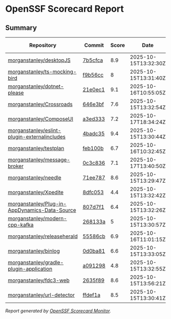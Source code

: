 # OpenSSF Scorecard Report

## Summary

| Repository | Commit | Score | Date | Score Delta | Report | StepSecurity |
| -- | -- | -- | -- | -- | -- | -- |
| [morganstanley/desktopJS](https://github.com/morganstanley/desktopJS) | [7b5cfca](https://github.com/morganstanley/desktopJS/commit/7b5cfcacc7e8275835489ca08a0391db1371a3ca) | 8.9 | 2025-10-15T13:32:30Z | 0.1 / [Details](https://ossf.github.io/scorecard-visualizer/#/projects/github.com/morganstanley/desktopJS/compare/25fd744e71b6118e5ed366f0ef36ecf30a545eac/7b5cfcacc7e8275835489ca08a0391db1371a3ca) | [View](https://ossf.github.io/scorecard-visualizer/#/projects/github.com/morganstanley/desktopJS/commit/7b5cfcacc7e8275835489ca08a0391db1371a3ca) | [Fix it](https://app.stepsecurity.io/securerepo?repo=morganstanley/desktopJS) |
| [morganstanley/ts-mocking-bird](https://github.com/morganstanley/ts-mocking-bird) | [f9b56cc](https://github.com/morganstanley/ts-mocking-bird/commit/f9b56cccfe099de495c05116a46de3c603a986b0) | 8 | 2025-10-15T13:31:40Z | -0.2 / [Details](https://ossf.github.io/scorecard-visualizer/#/projects/github.com/morganstanley/ts-mocking-bird/compare/eb1dec08818afc8536eb809cfc8437b2418b6e20/f9b56cccfe099de495c05116a46de3c603a986b0) | [View](https://ossf.github.io/scorecard-visualizer/#/projects/github.com/morganstanley/ts-mocking-bird/commit/f9b56cccfe099de495c05116a46de3c603a986b0) | [Fix it](https://app.stepsecurity.io/securerepo?repo=morganstanley/ts-mocking-bird) |
| [morganstanley/dotnet-please](https://github.com/morganstanley/dotnet-please) | [21e0ec1](https://github.com/morganstanley/dotnet-please/commit/21e0ec1bfc8fcdb8ad80ccc1ebe84589bad29ce7) | 9.1 | 2025-10-16T10:55:05Z | 0.2 / [Details](https://ossf.github.io/scorecard-visualizer/#/projects/github.com/morganstanley/dotnet-please/compare/f3810c6eea24a0eeac4c75a6e3e99df019b382e1/21e0ec1bfc8fcdb8ad80ccc1ebe84589bad29ce7) | [View](https://ossf.github.io/scorecard-visualizer/#/projects/github.com/morganstanley/dotnet-please/commit/21e0ec1bfc8fcdb8ad80ccc1ebe84589bad29ce7) | [Fix it](https://app.stepsecurity.io/securerepo?repo=morganstanley/dotnet-please) |
| [morganstanley/Crossroads](https://github.com/morganstanley/Crossroads) | [646e3bf](https://github.com/morganstanley/Crossroads/commit/646e3bfcf326d46024dbeb0e15774b9ec84f3a1b) | 7.6 | 2025-10-15T13:32:54Z | 0.4 / [Details](https://ossf.github.io/scorecard-visualizer/#/projects/github.com/morganstanley/Crossroads/compare/34292aee2f84c5bd5ac87d4dd1b84a5995c2661f/646e3bfcf326d46024dbeb0e15774b9ec84f3a1b) | [View](https://ossf.github.io/scorecard-visualizer/#/projects/github.com/morganstanley/Crossroads/commit/646e3bfcf326d46024dbeb0e15774b9ec84f3a1b) | [Fix it](https://app.stepsecurity.io/securerepo?repo=morganstanley/Crossroads) |
| [morganstanley/ComposeUI](https://github.com/morganstanley/ComposeUI) | [a3ed333](https://github.com/morganstanley/ComposeUI/commit/a3ed333f0b41a794dad09afcec8bbf82cf21ce12) | 7.2 | 2025-10-17T18:34:24Z | 0 / [Details](https://ossf.github.io/scorecard-visualizer/#/projects/github.com/morganstanley/ComposeUI/compare/108fabbdbacd47357611e17318fd1c8678fd2043/a3ed333f0b41a794dad09afcec8bbf82cf21ce12) | [View](https://ossf.github.io/scorecard-visualizer/#/projects/github.com/morganstanley/ComposeUI/commit/a3ed333f0b41a794dad09afcec8bbf82cf21ce12) | [Fix it](https://app.stepsecurity.io/securerepo?repo=morganstanley/ComposeUI) |
| [morganstanley/eslint-plugin-externalincludes](https://github.com/morganstanley/eslint-plugin-externalincludes) | [4badc35](https://github.com/morganstanley/eslint-plugin-externalincludes/commit/4badc3503f8a5e7ba80bddb5fac6a7446f9e0687) | 9.4 | 2025-10-15T13:30:44Z | -0.1 / [Details](https://ossf.github.io/scorecard-visualizer/#/projects/github.com/morganstanley/eslint-plugin-externalincludes/compare/4badc3503f8a5e7ba80bddb5fac6a7446f9e0687/4badc3503f8a5e7ba80bddb5fac6a7446f9e0687) | [View](https://ossf.github.io/scorecard-visualizer/#/projects/github.com/morganstanley/eslint-plugin-externalincludes/commit/4badc3503f8a5e7ba80bddb5fac6a7446f9e0687) | [Fix it](https://app.stepsecurity.io/securerepo?repo=morganstanley/eslint-plugin-externalincludes) |
| [morganstanley/testplan](https://github.com/morganstanley/testplan) | [feb100b](https://github.com/morganstanley/testplan/commit/feb100b591ff529cdf889f4f29e2a34e19251619) | 6.7 | 2025-10-16T10:32:45Z | -0.5 / [Details](https://ossf.github.io/scorecard-visualizer/#/projects/github.com/morganstanley/testplan/compare/3cc7053f5db954661cca3c4bbc954d11402c1db7/feb100b591ff529cdf889f4f29e2a34e19251619) | [View](https://ossf.github.io/scorecard-visualizer/#/projects/github.com/morganstanley/testplan/commit/feb100b591ff529cdf889f4f29e2a34e19251619) | [Fix it](https://app.stepsecurity.io/securerepo?repo=morganstanley/testplan) |
| [morganstanley/message-broker](https://github.com/morganstanley/message-broker) | [0c3c836](https://github.com/morganstanley/message-broker/commit/0c3c836e88101d31ef748f95afddb48bb7ace1bf) | 7.1 | 2025-10-17T13:40:50Z | 0 / [Details](https://ossf.github.io/scorecard-visualizer/#/projects/github.com/morganstanley/message-broker/compare/17e4ea5c803541150e23d9029e55f43ec27922af/0c3c836e88101d31ef748f95afddb48bb7ace1bf) | [View](https://ossf.github.io/scorecard-visualizer/#/projects/github.com/morganstanley/message-broker/commit/0c3c836e88101d31ef748f95afddb48bb7ace1bf) | [Fix it](https://app.stepsecurity.io/securerepo?repo=morganstanley/message-broker) |
| [morganstanley/needle](https://github.com/morganstanley/needle) | [71ee787](https://github.com/morganstanley/needle/commit/71ee787085a0ea9160ab4c6c9ca7d643fc5dfa1d) | 8.6 | 2025-10-15T13:29:47Z | 0.1 / [Details](https://ossf.github.io/scorecard-visualizer/#/projects/github.com/morganstanley/needle/compare/2d44504556ff69d6597b4198b61b1dc48c86401c/71ee787085a0ea9160ab4c6c9ca7d643fc5dfa1d) | [View](https://ossf.github.io/scorecard-visualizer/#/projects/github.com/morganstanley/needle/commit/71ee787085a0ea9160ab4c6c9ca7d643fc5dfa1d) | [Fix it](https://app.stepsecurity.io/securerepo?repo=morganstanley/needle) |
| [morganstanley/Xpedite](https://github.com/morganstanley/Xpedite) | [8dfc053](https://github.com/morganstanley/Xpedite/commit/8dfc05354511cadba63ce085c23868df6c0c7cf6) | 4.4 | 2025-10-15T13:32:42Z | 0.3 / [Details](https://ossf.github.io/scorecard-visualizer/#/projects/github.com/morganstanley/Xpedite/compare/8dfc05354511cadba63ce085c23868df6c0c7cf6/8dfc05354511cadba63ce085c23868df6c0c7cf6) | [View](https://ossf.github.io/scorecard-visualizer/#/projects/github.com/morganstanley/Xpedite/commit/8dfc05354511cadba63ce085c23868df6c0c7cf6) | [Fix it](https://app.stepsecurity.io/securerepo?repo=morganstanley/Xpedite) |
| [morganstanley/Plug-in-AppDynamics-Data-Source](https://github.com/morganstanley/Plug-in-AppDynamics-Data-Source) | [807d7f1](https://github.com/morganstanley/Plug-in-AppDynamics-Data-Source/commit/807d7f13ec2aa9fcc5f901b1dd8bb8ed52f54e67) | 6.4 | 2025-10-15T13:32:26Z | 0.6 / [Details](https://ossf.github.io/scorecard-visualizer/#/projects/github.com/morganstanley/Plug-in-AppDynamics-Data-Source/compare/c29e0d6cedf35133dbb47c5f21c73b30614434b1/807d7f13ec2aa9fcc5f901b1dd8bb8ed52f54e67) | [View](https://ossf.github.io/scorecard-visualizer/#/projects/github.com/morganstanley/Plug-in-AppDynamics-Data-Source/commit/807d7f13ec2aa9fcc5f901b1dd8bb8ed52f54e67) | [Fix it](https://app.stepsecurity.io/securerepo?repo=morganstanley/Plug-in-AppDynamics-Data-Source) |
| [morganstanley/modern-cpp-kafka](https://github.com/morganstanley/modern-cpp-kafka) | [268133a](https://github.com/morganstanley/modern-cpp-kafka/commit/268133a9ca54b4c4d2f871d154245b314917c33f) | 5 | 2025-10-15T13:30:57Z | 0 / [Details](https://ossf.github.io/scorecard-visualizer/#/projects/github.com/morganstanley/modern-cpp-kafka/compare/268133a9ca54b4c4d2f871d154245b314917c33f/268133a9ca54b4c4d2f871d154245b314917c33f) | [View](https://ossf.github.io/scorecard-visualizer/#/projects/github.com/morganstanley/modern-cpp-kafka/commit/268133a9ca54b4c4d2f871d154245b314917c33f) | [Fix it](https://app.stepsecurity.io/securerepo?repo=morganstanley/modern-cpp-kafka) |
| [morganstanley/releaseherald](https://github.com/morganstanley/releaseherald) | [55586cb](https://github.com/morganstanley/releaseherald/commit/55586cbdca714f1aa231958bc324155a5f092dcd) | 6.9 | 2025-10-16T11:01:15Z | -0.3 / [Details](https://ossf.github.io/scorecard-visualizer/#/projects/github.com/morganstanley/releaseherald/compare/ec4d0c86f12b0b727f21ecc472f704a87292addc/55586cbdca714f1aa231958bc324155a5f092dcd) | [View](https://ossf.github.io/scorecard-visualizer/#/projects/github.com/morganstanley/releaseherald/commit/55586cbdca714f1aa231958bc324155a5f092dcd) | [Fix it](https://app.stepsecurity.io/securerepo?repo=morganstanley/releaseherald) |
| [morganstanley/binlog](https://github.com/morganstanley/binlog) | [0d0ba81](https://github.com/morganstanley/binlog/commit/0d0ba81929dbcae5781344c09b32fe6a390cc085) | 6.6 | 2025-10-15T13:33:05Z | 1 / [Details](https://ossf.github.io/scorecard-visualizer/#/projects/github.com/morganstanley/binlog/compare/e0d9b394d16b692f552a87b4e80faaeb84129ccc/0d0ba81929dbcae5781344c09b32fe6a390cc085) | [View](https://ossf.github.io/scorecard-visualizer/#/projects/github.com/morganstanley/binlog/commit/0d0ba81929dbcae5781344c09b32fe6a390cc085) | [Fix it](https://app.stepsecurity.io/securerepo?repo=morganstanley/binlog) |
| [morganstanley/gradle-plugin-application](https://github.com/morganstanley/gradle-plugin-application) | [a091298](https://github.com/morganstanley/gradle-plugin-application/commit/a091298cb041a84196f9babc4377f31b37ea5581) | 4.8 | 2025-10-15T13:32:55Z | 0.6 / [Details](https://ossf.github.io/scorecard-visualizer/#/projects/github.com/morganstanley/gradle-plugin-application/compare/a091298cb041a84196f9babc4377f31b37ea5581/a091298cb041a84196f9babc4377f31b37ea5581) | [View](https://ossf.github.io/scorecard-visualizer/#/projects/github.com/morganstanley/gradle-plugin-application/commit/a091298cb041a84196f9babc4377f31b37ea5581) | [Fix it](https://app.stepsecurity.io/securerepo?repo=morganstanley/gradle-plugin-application) |
| [morganstanley/fdc3-web](https://github.com/morganstanley/fdc3-web) | [2635f89](https://github.com/morganstanley/fdc3-web/commit/2635f89460815a2cccce1f1afa66d6b790ce5775) | 8.6 | 2025-10-15T13:56:21Z | -0.2 / [Details](https://ossf.github.io/scorecard-visualizer/#/projects/github.com/morganstanley/fdc3-web/compare/19b100e169040063ab052064bcc5f6f586d12af1/2635f89460815a2cccce1f1afa66d6b790ce5775) | [View](https://ossf.github.io/scorecard-visualizer/#/projects/github.com/morganstanley/fdc3-web/commit/2635f89460815a2cccce1f1afa66d6b790ce5775) | [Fix it](https://app.stepsecurity.io/securerepo?repo=morganstanley/fdc3-web) |
| [morganstanley/url-detector](https://github.com/morganstanley/url-detector) | [ffdef1a](https://github.com/morganstanley/url-detector/commit/ffdef1ab26dd6218240c27f5ec0c5faaaecacf85) | 8.5 | 2025-10-15T13:30:41Z | 0 / [Details](https://ossf.github.io/scorecard-visualizer/#/projects/github.com/morganstanley/url-detector/compare/ffdef1ab26dd6218240c27f5ec0c5faaaecacf85/ffdef1ab26dd6218240c27f5ec0c5faaaecacf85) | [View](https://ossf.github.io/scorecard-visualizer/#/projects/github.com/morganstanley/url-detector/commit/ffdef1ab26dd6218240c27f5ec0c5faaaecacf85) | [Fix it](https://app.stepsecurity.io/securerepo?repo=morganstanley/url-detector) |

_Report generated by [OpenSSF Scorecard Monitor](https://github.com/ossf/scorecard-monitor)._
